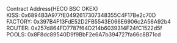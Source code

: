 Contract Address(HECO BSC OKEX)  
KISS:		0x6894B3A977fE0492617307348355C4F17Be2c70D  
FACTORY:	0x397B4F13FdE52D2FB5543E066E6906c2A56A92b4  
ROUTER:		0x257d864FD7787f64D214b6039314F24fC1522d5f  
POOLS:		0x8F8dc89540D9f9BbF2e6A7b394727fa66c8B71cd  